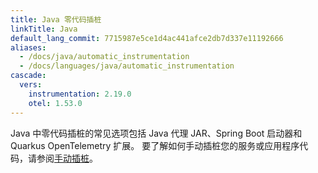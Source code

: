 ```yaml
---
title: Java 零代码插桩
linkTitle: Java
default_lang_commit: 7715987e5ce1d4ac441afce2db7d337e11192666
aliases:
  - /docs/java/automatic_instrumentation
  - /docs/languages/java/automatic_instrumentation
cascade:
  vers:
    instrumentation: 2.19.0
    otel: 1.53.0
---
```


Java 中零代码插桩的常见选项包括 Java 代理 JAR、Spring Boot 启动器和 Quarkus OpenTelemetry 扩展。
要了解如何手动插桩您的服务或应用程序代码，请参阅[手动插桩](/docs/languages/java/instrumentation/)。
